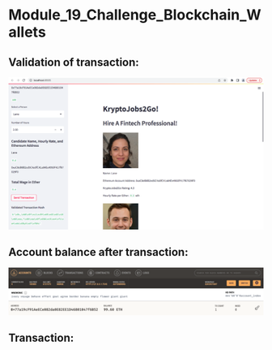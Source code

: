 # Module_19_Challenge_Blockchain_Wallets

## Validation of transaction:

![](Images/Validated_transaction_hash.png)

## Account balance after transaction:

![](Images/Account_balance.png)

## Transaction:

![]()
